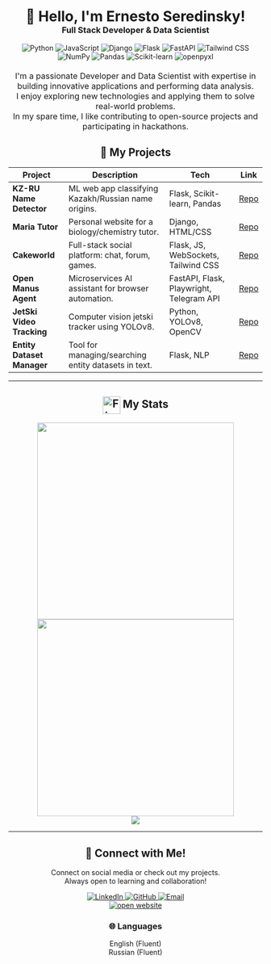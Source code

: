 <div align="center">
  <!-- Profile Header -->
  <div align="center">
    <h1 style="margin-bottom: 0;">👋 Hello, I'm Ernesto Seredinsky!</h1>
    <h3 style="margin-top: 0;">Full Stack Developer & Data Scientist</h3>
    <div>
      <!-- Tech Stack Badges -->
      <img src="https://img.shields.io/badge/Python-3776AB?style=for-the-badge&logo=python&logoColor=white" alt="Python"/>
      <img src="https://img.shields.io/badge/JavaScript-F7DF1E?style=for-the-badge&logo=javascript&logoColor=black" alt="JavaScript"/>
      <img src="https://img.shields.io/badge/Django-092E20?style=for-the-badge&logo=django&logoColor=white" alt="Django"/>
      <img src="https://img.shields.io/badge/Flask-000000?style=for-the-badge&logo=flask&logoColor=white" alt="Flask"/>
      <img src="https://img.shields.io/badge/FastAPI-009688?style=for-the-badge&logo=fastapi&logoColor=white" alt="FastAPI"/>
      <img src="https://img.shields.io/badge/TailwindCSS-38B2AC?style=for-the-badge&logo=tailwind-css&logoColor=white" alt="Tailwind CSS"/>
      <img src="https://img.shields.io/badge/NumPy-013243?style=for-the-badge&logo=numpy&logoColor=white" alt="NumPy"/>
      <img src="https://img.shields.io/badge/Pandas-150458?style=for-the-badge&logo=pandas&logoColor=white" alt="Pandas"/>
      <img src="https://img.shields.io/badge/Scikit--learn-F7931E?style=for-the-badge&logo=scikit-learn&logoColor=white" alt="Scikit-learn"/>
      <img src="https://img.shields.io/badge/openpyxl-217346?style=for-the-badge&logo=microsoft-excel&logoColor=white" alt="openpyxl"/>
    </div>
  </div>

  <!-- About Section -->
  <div align="center" style="margin-top: 20px;">
    <span style="font-size: 1.15em;">
      I'm a passionate Developer and Data Scientist with expertise in building innovative applications and performing data analysis.<br>
      I enjoy exploring new technologies and applying them to solve real-world problems.<br>
      In my spare time, I like contributing to open-source projects and participating in hackathons.
    </span>
  </div>

  <!-- Projects Section -->
  <div align="center">
    <h2>🚀 My Projects</h2>
  </div>
  <table align="center">
    <thead>
      <tr>
        <th>Project</th>
        <th>Description</th>
        <th>Tech</th>
        <th>Link</th>
      </tr>
    </thead>
    <tbody>
      <tr>
        <td><strong>KZ-RU Name Detector</strong></td>
        <td>ML web app classifying Kazakh/Russian name origins.</td>
        <td>Flask, Scikit-learn, Pandas</td>
        <td><a href="https://github.com/ErnestoAizenberg/kz-ru-name-detector">Repo</a></td>
      </tr>
      <tr>
        <td><strong>Maria Tutor</strong></td>
        <td>Personal website for a biology/chemistry tutor.</td>
        <td>Django, HTML/CSS</td>
        <td><a href="https://github.com/ErnestoAizenberg/maria-tutor">Repo</a></td>
      </tr>
      <tr>
        <td><strong>Cakeworld</strong></td>
        <td>Full-stack social platform: chat, forum, games.</td>
        <td>Flask, JS, WebSockets, Tailwind CSS</td>
        <td><a href="https://github.com/ErnestoAizenberg/cakeworld">Repo</a></td>
      </tr>
      <tr>
        <td><strong>Open Manus Agent</strong></td>
        <td>Microservices AI assistant for browser automation.</td>
        <td>FastAPI, Flask, Playwright, Telegram API</td>
        <td><a href="https://github.com/ErnestoAizenberg/open-manus-agent">Repo</a></td>
      </tr>
      <tr>
        <td><strong>JetSki Video Tracking</strong></td>
        <td>Computer vision jetski tracker using YOLOv8.</td>
        <td>Python, YOLOv8, OpenCV</td>
        <td><a href="https://github.com/ErnestoAizenberg/jetski-tracker">Repo</a></td>
      </tr>
      <tr>
        <td><strong>Entity Dataset Manager</strong></td>
        <td>Tool for managing/searching entity datasets in text.</td>
        <td>Flask, NLP</td>
        <td><a href="https://github.com/ErnestoAizenberg/entsearch">Repo</a></td>
      </tr>
    </tbody>
  </table>
  <hr>

  <!-- Stats Section -->
  <div align="center">
    <h2>
      <img src="https://raw.githubusercontent.com/Tarikul-Islam-Anik/Animated-Fluent-Emojis/master/Emojis/Travel%20and%20places/Fire.png" alt="Fire" width="35" height="35" style="vertical-align: middle;" />
      My Stats
    </h2>
    <img width="390" src="https://github-readme-streak-stats.herokuapp.com?user=ErnestoAizenberg&theme=dark&border_radius=10" />
    <img width="390" src="https://github-readme-stats.vercel.app/api?username=ErnestoAizenberg&show_icons=true&theme=vision-friendly-dark&border_radius=10" />
    <br/>
    <img src="https://github-readme-stats.vercel.app/api/top-langs/?username=ErnestoAizenberg&layout=compact&theme=vision-friendly-dark&border_radius=10&card_width=360" />
  </div>
  <hr>

  <!-- Contact Section -->
  <div align="center">
    <h2>🤝 Connect with Me!</h2>
    <p>
      Connect on social media or check out my projects.<br>
      Always open to learning and collaboration!
    </p>
    <div>
      <a href="https://www.linkedin.com/in/ernesto-seredinsky/" target="_blank">
        <img src="https://img.shields.io/badge/LinkedIn-0A66C2?style=for-the-badge&logo=linkedin&logoColor=white" alt="LinkedIn"/>
      </a>
      <a href="https://github.com/ErnestoAizenberg" target="_blank">
        <img src="https://img.shields.io/badge/GitHub-181717?style=for-the-badge&logo=github&logoColor=white" alt="GitHub"/>
      </a>
      <a href="mailto:sereernest@gmail.com" target="_blank">
        <img src="https://img.shields.io/badge/Email-D14836?style=for-the-badge&logo=gmail&logoColor=white" alt="Email"/>
      </a>
    </div>
  </div>
    <a href="https://ernestoseredinsky.pythonanywhere.com/">
      <img src="https://img.shields.io/badge/||_‎_‎_‎_‎_OPEN WEBSITE_‎_‎_‎_‎||-0969DA?style=for-the-badge&logoColor=white" alt="open website">
    </a>
  <!-- Languages Section -->
  <div align="center">
    <h3>🌐 Languages</h3>
    <ul style="list-style: none; padding-left: 0;">
      <li>English (Fluent)</li>
      <li>Russian (Fluent)</li>
    </ul>
  </div>
